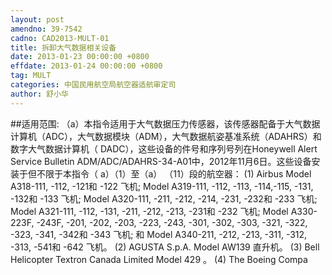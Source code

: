 ```yaml
---
layout: post
amendno: 39-7542
cadno: CAD2013-MULT-01
title: 拆卸大气数据相关设备
date: 2013-01-23 00:00:00 +0800
effdate: 2013-01-24 00:00:00 +0800
tag: MULT
categories: 中国民用航空局航空器适航审定司
author: 舒小华
---
```


##适用范围:
（a）本指令适用于大气数据压力传感器，该传感器配备于大气数据计算机（ADC），大气数据模块（ADM），大气数据航姿基准系统（ADAHRS）和数字大气数据计算机（ DADC），这些设备的件号和序列号列在Honeywell Alert Service Bulletin ADM/ADC/ADAHRS-34-A01中，2012年11月6日。这些设备安装于但不限于本指令（ a）（1）至（a）
（11）段的航空器：
(1) Airbus Model A318-111, -112, -121和 -122 飞机; Model A319-111, -112, -113, -114,-115, -131, -132和 -133 飞机; Model A320-111, -211, -212, -214, -231, -232和 -233 飞机; Model A321-111, -112, -131, -211, -212, -213, -231和 -232 飞机; Model A330-223F, -243F, -201, -202, -203, -223, -243, -301, -302, -303, -321, -322, -323, -341, -342和 -343 飞机; 和 Model A340-211, -212, -213, -311, -312, -313, -541和 -642 飞机。
(2) AGUSTA S.p.A. Model AW139 直升机。
(3) Bell Helicopter Textron Canada Limited Model 429 。
(4) The Boeing Compa

